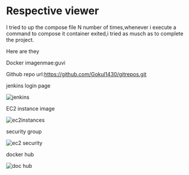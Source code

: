 # Respective viewer

I tried to up the compose file N number of times,whenever i execute a command to compose it container exited,i tried as musch as to complete the project.

Here are they

Docker imagenmae:guvi

Github repo url:https://github.com/Gokul1430/gitrepos.git

jenkins login page

![jenkins](https://user-images.githubusercontent.com/108625253/214027009-6220ab3b-ac4c-4128-9c59-9ed63a277a18.png)

EC2 instance image

![ec2instances](https://user-images.githubusercontent.com/108625253/214028701-da9e15cb-27a3-45ad-8a5d-cb62b114717b.png)


security group

![ec2 security ](https://user-images.githubusercontent.com/108625253/214027491-acddc26b-a63a-465f-83c1-8b6f946741b5.png)

docker hub

![doc hub](https://user-images.githubusercontent.com/108625253/214027843-1645293c-17e7-4d7d-9fc6-31353dcf5c23.png)
